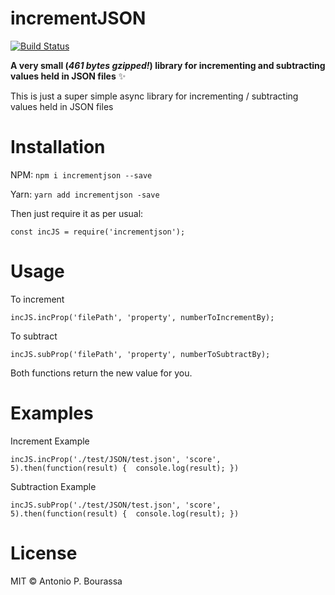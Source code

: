 # incrementJSON
[![Build Status](https://travis-ci.org/Abourass/incrementJSON.svg?branch=master)](https://travis-ci.org/Abourass/incrementJSON)

**A very small (*461 bytes gzipped!*) library for incrementing and subtracting values held in JSON files** ✨

This is just a super simple async library for incrementing / subtracting values held in JSON files

# Installation
NPM: 
  `npm i incrementjson --save`

Yarn: 
  `yarn add incrementjson -save`

Then just require it as per usual:

`const incJS = require('incrementjson');`

# Usage
To increment

`incJS.incProp('filePath', 'property', numberToIncrementBy);`

To subtract

`incJS.subProp('filePath', 'property', numberToSubtractBy);`

Both functions return the new value for you. 

# Examples
Increment Example

  `incJS.incProp('./test/JSON/test.json', 'score', 5).then(function(result) { 
    console.log(result);
  }) `

Subtraction Example

`incJS.subProp('./test/JSON/test.json', 'score', 5).then(function(result) { 
    console.log(result);
  }) `

# License

MIT © Antonio P. Bourassa